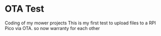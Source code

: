 # OTA Test
Coding of my mower projects
This is my first test to upload files to a RPI Pico via OTA.
so now warranty for each other
